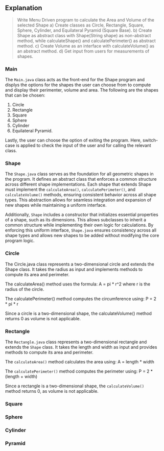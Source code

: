 ## Explanation

> Write Menu Driven program to calculate the Area and Volume of the selected Shape
 a) Create classes as Circle, Rectangle, Square, Sphere, Cylinder, and Equilateral Pyramid (Square Base).
 b) Create Shape as abstract class with Shape(String shape) as non-abstract method,
       while calculateShape() and calculatePerimeter() as abstract method.
 c) Create Volume as an interface with calculateVolume() as an abstract method.
 d) Get input from users for measurements of shapes.



### Main
The `Main.java` class acts as the front-end for the Shape program and displys the options for the shapes the user can choose from to compute and display their perimenter, volume and area. The following are the shapes that can be chosen:
1. Circle
2. Rectangle
3. Square
4. Sphere
5. Cylinder
6. Equilateral Pyramid.

Lastly, the user can choose the option of exiting the program.
Here, switch-case is applied to check the input of the user and for calling the relevant class.


### Shape 
The `Shape.java` class serves as the foundation for all geometric shapes in the program. It defines an abstract class that enforces a common structure across different shape implementations. Each shape that extends Shape must implement the `calculateArea()`, `calculatePerimeter()`, and `calculateVolume()` methods, ensuring consistent behavior across all shape types. This abstraction allows for seamless integration and expansion of new shapes while maintaining a uniform interface.

Additionally, `Shape` includes a constructor that initializes essential properties of a shape, such as its dimensions. This allows subclasses to inherit a common structure while implementing their own logic for calculations. By enforcing this uniform interface, `Shape.java` ensures consistency across all shape types and allows new shapes to be added without modifying the core program logic.


### Circle
The Circle.java class represents a two-dimensional circle and extends the Shape class. It takes the radius as input and implements methods to compute its area and perimeter.

The calculateArea() method uses the formula:
A = pi * r^2
where r is the radius of the circle.

The calculatePerimeter() method computes the circumference using:
P = 2 * pi * r

Since a circle is a two-dimensional shape, the calculateVolume() method returns 0 as volume is not applicable.


### Rectangle
The `Rectangle.java` class represents a two-dimensional rectangle and extends the `Shape` class. It takes the length and width as input and provides methods to compute its area and perimeter.

The `calculateArea()` method calculates the area using:
A = length * width

The `calculatePerimeter()` method computes the perimeter using:
P = 2 * (length + width)

Since a rectangle is a two-dimensional shape, the `calculateVolume()` method returns 0, as volume is not applicable.



### Square

### Sphere

### Cylinder

### Pyramid

